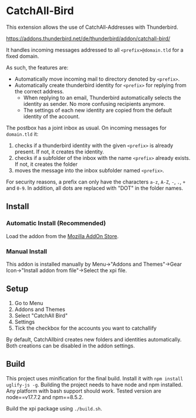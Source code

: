 # CatchAll-Bird
This extension allows the use of CatchAll-Addresses with Thunderbird.

https://addons.thunderbird.net/de/thunderbird/addon/catchall-bird/

It handles incoming messages addressed to all `<prefix>@domain.tld` for a fixed domain.

As such, the features are:
- Automatically move incoming mail to directory denoted by `<prefix>`.
- Automatically create thunderbird identity for `<prefix>` for replying from the correct address.
    - When replying to an email, Thunderbird automatically selects the identity as sender. No more confusing recipients anymore.
    - The settings of each new identity are copied from the default identity of the account.

The postbox has a joint inbox as usual.
On incoming messages for `domain.tld` it:
1. checks if a thunderbird identity with the given `<prefix>` is already present. If not, it creates the identity.
2. checks if a subfolder of the inbox with the name `<prefix>` already exists. If not, it creates the folder
3. moves the message into the inbox subfolder named `<prefix>`.

For security reasons, a prefix can only have the characters `a-z`, `A-Z`, `-`, `.`, `+` and `0-9`. In addition, all dots are replaced with "DOT" in the folder names.

## Install
### Automatic Install (Recommended)
Load the addon from the [Mozilla AddOn Store](https://addons.thunderbird.net/de/thunderbird/addon/catchall-bird/).

### Manual Install
This addon is installed manually by Menu->"Addons and Themes"->Gear Icon->"Install addon from file"->Select the xpi file.

## Setup
1. Go to Menu
2. Addons and Themes
3. Select "CatchAll Bird"
4. Settings
5. Tick the checkbox for the accounts you want to catchallify

By default, CatchAllbird creates new folders and identities automatically. Both creations can be disabled in the addon settings.

## Build
This project uses minification for the final build. Install it with `npm install uglify-js -g`. Building the project needs to have node and npm installed. Any platform with bash support should work. Tested version are node==v17.7.2 and npm==8.5.2.

Build the xpi package using `./build.sh`.